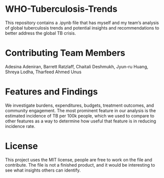 
# WHO-Tuberculosis-Trends
This repository contains a .ipynb file that has myself and my team’s analysis of global tuberculosis trends and potential insights and recommendations to better address the global TB crisis.
# Contributing Team Members
Adesina Adeniran, Barrett Ratzlaff, Chaitali Deshmukh, Jyun-ru Huang, Shreya Lodha, Tharfeed Ahmed Unus
# Features and Findings
We investigate burdens, expenditures, budgets, treatment outcomes, and community engagement. The most prominent feature in our analysis is the estimated incidence of TB per 100k people, which we used to compare to other features as a way to determine how useful that feature is in reducing incidence rate.
# License
This project uses the MIT license, people are free to work on the file and contribute. The file is not a finished product, and it would be interesting to see what insights others can identify.













